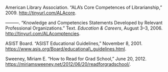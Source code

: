American Library Association. “ALA’s Core Competences of Librarianship,”
2009. http://tinyurl.com/ALAcore.

———. “Knowledge and Competencies Statements Developed by Relevant
Professional Organizations.” Text. *Education & Careers*, August 3–3,
2006. http://tinyurl.com/ALAcomptencies.

ASIST Board. “ASIST Educational Guidelines,” November 8, 2001.
https://www.asis.org/Board/educational\_guidelines.html.

Sweeney, Miriam E. “How to Read for Grad School,” June 20, 2012.
https://miriamsweeney.net/2012/06/20/readforgradschool/.

